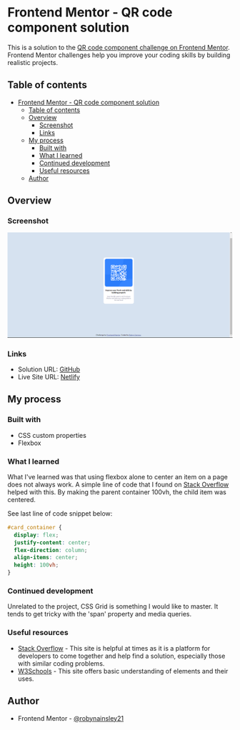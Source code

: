 # Frontend Mentor - QR code component solution

This is a solution to the [QR code component challenge on Frontend Mentor](https://www.frontendmentor.io/challenges/qr-code-component-iux_sIO_H). Frontend Mentor challenges help you improve your coding skills by building realistic projects. 

## Table of contents

- [Frontend Mentor - QR code component solution](#frontend-mentor---qr-code-component-solution)
  - [Table of contents](#table-of-contents)
  - [Overview](#overview)
    - [Screenshot](#screenshot)
    - [Links](#links)
  - [My process](#my-process)
    - [Built with](#built-with)
    - [What I learned](#what-i-learned)
    - [Continued development](#continued-development)
    - [Useful resources](#useful-resources)
  - [Author](#author)


## Overview

### Screenshot

![My project screenshot](/project-screenshot.png)


### Links

- Solution URL: [GitHub](https://github.com/robynainsley21/qr-code-component-main.git)
- Live Site URL: [Netlify](https://dulcet-paprenjak-9084f2.netlify.app/)

## My process

### Built with

- CSS custom properties
- Flexbox


### What I learned

What I've learned was that using flexbox alone to center an item on a page does not always work. A simple line of code that I found on [Stack Overflow](https://stackoverflow.com/questions/31217268/center-div-on-the-middle-of-screen) helped with this. By making the parent container 100vh, the child item was centered.

See last line of code snippet below:


```css
#card_container {
  display: flex;
  justify-content: center;
  flex-direction: column;
  align-items: center;
  height: 100vh;
}
```


### Continued development

Unrelated to the project, CSS Grid is something I would like to master. It tends to get tricky with the 'span' property and media queries.


### Useful resources

- [Stack Overflow](https://stackoverflow.com/) - This site is helpful at times as it is a platform for developers to come together and help find a solution, especially those with similar coding problems.
- [W3Schools](https://www.w3schools.com/) - This site offers basic understanding of elements and their uses.


## Author

- Frontend Mentor - [@robynainsley21](https://www.frontendmentor.io/profile/robynainsley21)




